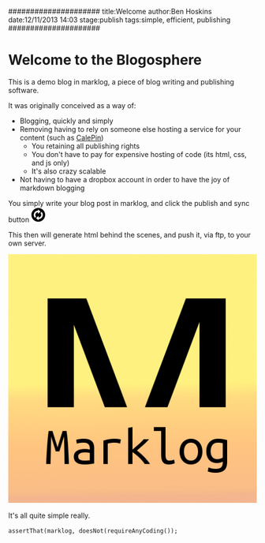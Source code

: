 #####################
title:Welcome
author:Ben Hoskins
date:12/11/2013 14:03
stage:publish
tags:simple, efficient, publishing
#####################

# Welcome to the Blogosphere

This is a demo blog in marklog, a piece of blog writing and publishing software.  

It was originally conceived as a way of:
* Blogging, quickly and simply
* Removing having to rely on someone else hosting a service for your content (such as [CalePin](http://calepin.co/))
	* You retaining all publishing rights
	* You don't have to pay for expensive hosting of code (its html, css, and js only)
	* It's also crazy scalable
* Not having to have a dropbox account in order to have the joy of markdown blogging

You simply write your blog post in marklog, and click the publish and sync button ![Marklog - sync and publish](images/sync.png)

This then will generate html behind the scenes, and push it, via ftp, to your own server.

![Marklog - it's got an editor](images/marklog_logo.png)

It's all quite simple really.



    assertThat(marklog, doesNot(requireAnyCoding());

